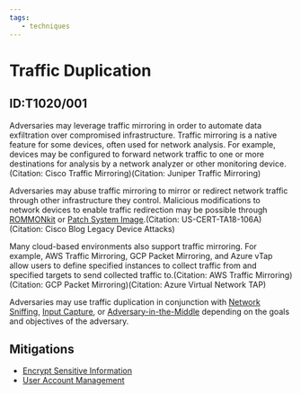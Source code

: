 ```yaml
---
tags:
   - techniques
---
```

# Traffic Duplication
## ID:T1020/001
Adversaries may leverage traffic mirroring in order to automate data exfiltration over compromised infrastructure. Traffic mirroring is a native feature for some devices, often used for network analysis. For example, devices may be configured to forward network traffic to one or more destinations for analysis by a network analyzer or other monitoring device. (Citation: Cisco Traffic Mirroring)(Citation: Juniper Traffic Mirroring)

Adversaries may abuse traffic mirroring to mirror or redirect network traffic through other infrastructure they control. Malicious modifications to network devices to enable traffic redirection may be possible through [ROMMONkit](/mitre/techniques/T1542/004) or [Patch System Image](/mitre/techniques/T1601/001).(Citation: US-CERT-TA18-106A)(Citation: Cisco Blog Legacy Device Attacks)

Many cloud-based environments also support traffic mirroring. For example, AWS Traffic Mirroring, GCP Packet Mirroring, and Azure vTap allow users to define specified instances to collect traffic from and specified targets to send collected traffic to.(Citation: AWS Traffic Mirroring)(Citation: GCP Packet Mirroring)(Citation: Azure Virtual Network TAP)

Adversaries may use traffic duplication in conjunction with [Network Sniffing](/mitre/techniques/T1040), [Input Capture](/mitre/techniques/T1056), or [Adversary-in-the-Middle](/mitre/techniques/T1557) depending on the goals and objectives of the adversary.
## Mitigations
* [Encrypt Sensitive Information](mitigations/M1041)
* [User Account Management](mitigations/M1018)
